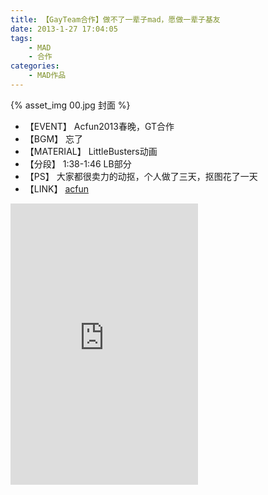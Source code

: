 ```yaml
---
title: 【GayTeam合作】做不了一辈子mad，愿做一辈子基友
date: 2013-1-27 17:04:05
tags: 
    - MAD
    - 合作
categories:
    - MAD作品
---
```


{% asset_img 00.jpg 封面 %}

+ 【EVENT】 Acfun2013春晚，GT合作  
+ 【BGM】 忘了  
+ 【MATERIAL】 LittleBusters动画  
+ 【分段】 1:38-1:46 LB部分   
+ 【PS】 大家都很卖力的动抠，个人做了三天，抠图花了一天    
+ 【LINK】 [acfun](http://www.acfun.tv/v/ac1519231)  
  
<!-- more -->
<iframe style="width:100%px;height:450px;" src="http://cdn.aixifan.com/player/ACFlashPlayer.out.swf?vid=1626790&ref=http://www.acfun.tv/v/ac1519231" id="ACFlashPlayer-re" frameborder="0"></iframe>